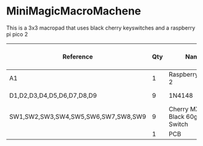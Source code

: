 # MiniMagicMacroMachene


This is a 3x3 macropad that uses black cherry keyswitches and a raspberry pi pico 2

|Reference                          |Qty|Name             |DNP|Exclude from BOM|Exclude from Board|Footprint                                 |Datasheet                                                                              |source                                                                                      |unit cost|Total cost|
|-----------------------------------|---|------------------|---|----------------|------------------|------------------------------------------|---------------------------------------------------------------------------------------|--------------------------------------------------------------------------------------------|---------|----------|
|A1                                 |1  |RaspberryPi_Pico 2|   |                |                  |Module:RaspberryPi_Pico_Common_Unspecified|https://datasheets.raspberrypi.com/pico/pico-datasheet.pdf                             |https://www.pishop.us/product/raspberry-pi-pico-wh-pre-soldered-headers/                          |13.95     |13.95      |
|D1,D2,D3,D4,D5,D6,D7,D8,D9         |9  |1N4148            |   |                |                  |Diode_THT:D_DO-35_SOD27_P7.62mm_Horizontal|https://assets.nexperia.com/documents/data-sheet/1N4148_1N4448.pdf                     |https://www.digikey.com/en/products/detail/onsemi/1N4148/458603                             |0.1      |0.9       |
|SW1,SW2,SW3,SW4,SW5,SW6,SW7,SW8,SW9|9  |Cherry MX2A Black 60g Linear Switch             |   |                |                  |ScottoKeebs_MX:MX_PCB_1.00u               |https://cherry.saas.contentserv.com/admin/rest/document/30?ContextIDs=15343&Language=36|https://mechanicalkeyboards.com/products/cherry-mx2a-black-60g-linear?variant=48014721286444|0.4      |3.6       |
|                                   |1  |PCB               |   |                |                  |                                          |                                                                                       |https://www.pcbway.com/QuickOrderOnline.aspx                                                |20.06    |20.06     |

